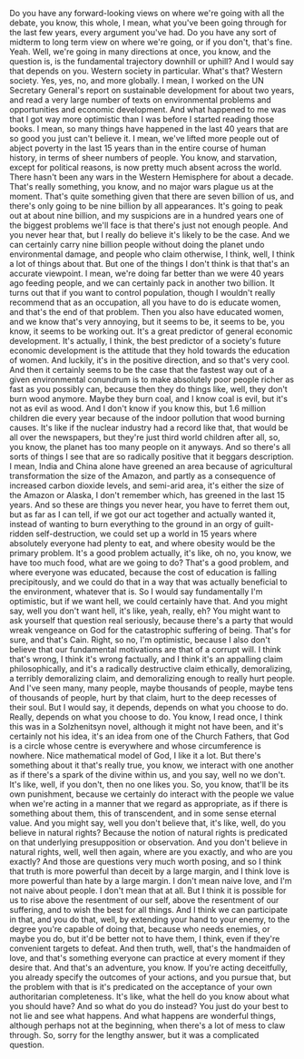  Do you have any forward-looking views on where we're going with all the debate, you know, this whole, I mean, what you've been going through for the last few years, every argument you've had. Do you have any sort of midterm to long term view on where we're going, or if you don't, that's fine. Yeah. Well, we're going in many directions at once, you know, and the question is, is the fundamental trajectory downhill or uphill? And I would say that depends on you. Western society in particular. What's that? Western society. Yes, yes, no, and more globally. I mean, I worked on the UN Secretary General's report on sustainable development for about two years, and read a very large number of texts on environmental problems and opportunities and economic development. And what happened to me was that I got way more optimistic than I was before I started reading those books. I mean, so many things have happened in the last 40 years that are so good you just can't believe it. I mean, we've lifted more people out of abject poverty in the last 15 years than in the entire course of human history, in terms of sheer numbers of people. You know, and starvation, except for political reasons, is now pretty much absent across the world. There hasn't been any wars in the Western Hemisphere for about a decade. That's really something, you know, and no major wars plague us at the moment. That's quite something given that there are seven billion of us, and there's only going to be nine billion by all appearances. It's going to peak out at about nine billion, and my suspicions are in a hundred years one of the biggest problems we'll face is that there's just not enough people. And you never hear that, but I really do believe it's likely to be the case. And we can certainly carry nine billion people without doing the planet undo environmental damage, and people who claim otherwise, I think, well, I think a lot of things about that. But one of the things I don't think is that that's an accurate viewpoint. I mean, we're doing far better than we were 40 years ago feeding people, and we can certainly pack in another two billion. It turns out that if you want to control population, though I wouldn't really recommend that as an occupation, all you have to do is educate women, and that's the end of that problem. Then you also have educated women, and we know that's very annoying, but it seems to be, it seems to be, you know, it seems to be working out. It's a great predictor of general economic development. It's actually, I think, the best predictor of a society's future economic development is the attitude that they hold towards the education of women. And luckily, it's in the positive direction, and so that's very cool. And then it certainly seems to be the case that the fastest way out of a given environmental conundrum is to make absolutely poor people richer as fast as you possibly can, because then they do things like, well, they don't burn wood anymore. Maybe they burn coal, and I know coal is evil, but it's not as evil as wood. And I don't know if you know this, but 1.6 million children die every year because of the indoor pollution that wood burning causes. It's like if the nuclear industry had a record like that, that would be all over the newspapers, but they're just third world children after all, so, you know, the planet has too many people on it anyways. And so there's all sorts of things I see that are so radically positive that it beggars description. I mean, India and China alone have greened an area because of agricultural transformation the size of the Amazon, and partly as a consequence of increased carbon dioxide levels, and semi-arid area, it's either the size of the Amazon or Alaska, I don't remember which, has greened in the last 15 years. And so these are things you never hear, you have to ferret them out, but as far as I can tell, if we got our act together and actually wanted it, instead of wanting to burn everything to the ground in an orgy of guilt-ridden self-destruction, we could set up a world in 15 years where absolutely everyone had plenty to eat, and where obesity would be the primary problem. It's a good problem actually, it's like, oh no, you know, we have too much food, what are we going to do? That's a good problem, and where everyone was educated, because the cost of education is falling precipitously, and we could do that in a way that was actually beneficial to the environment, whatever that is. So I would say fundamentally I'm optimistic, but if we want hell, we could certainly have that. And you might say, well you don't want hell, it's like, yeah, really, eh? You might want to ask yourself that question real seriously, because there's a party that would wreak vengeance on God for the catastrophic suffering of being. That's for sure, and that's Cain. Right, so no, I'm optimistic, because I also don't believe that our fundamental motivations are that of a corrupt will. I think that's wrong, I think it's wrong factually, and I think it's an appalling claim philosophically, and it's a radically destructive claim ethically, demoralizing, a terribly demoralizing claim, and demoralizing enough to really hurt people. And I've seen many, many people, maybe thousands of people, maybe tens of thousands of people, hurt by that claim, hurt to the deep recesses of their soul. But I would say, it depends, depends on what you choose to do. Really, depends on what you choose to do. You know, I read once, I think this was in a Solzhenitsyn novel, although it might not have been, and it's certainly not his idea, it's an idea from one of the Church Fathers, that God is a circle whose centre is everywhere and whose circumference is nowhere. Nice mathematical model of God, I like it a lot. But there's something about it that's really true, you know, we interact with one another as if there's a spark of the divine within us, and you say, well no we don't. It's like, well, if you don't, then no one likes you. So, you know, that'll be its own punishment, because we certainly do interact with the people we value when we're acting in a manner that we regard as appropriate, as if there is something about them, this of transcendent, and in some sense eternal value. And you might say, well you don't believe that, it's like, well, do you believe in natural rights? Because the notion of natural rights is predicated on that underlying presupposition or observation. And you don't believe in natural rights, well, well then again, where are you exactly, and who are you exactly? And those are questions very much worth posing, and so I think that truth is more powerful than deceit by a large margin, and I think love is more powerful than hate by a large margin. I don't mean naive love, and I'm not naive about people. I don't mean that at all. But I think it is possible for us to rise above the resentment of our self, above the resentment of our suffering, and to wish the best for all things. And I think we can participate in that, and you do that, well, by extending your hand to your enemy, to the degree you're capable of doing that, because who needs enemies, or maybe you do, but it'd be better not to have them, I think, even if they're convenient targets to defeat. And then truth, well, that's the handmaiden of love, and that's something everyone can practice at every moment if they desire that. And that's an adventure, you know. If you're acting deceitfully, you already specify the outcomes of your actions, and you pursue that, but the problem with that is it's predicated on the acceptance of your own authoritarian completeness. It's like, what the hell do you know about what you should have? And so what do you do instead? You just do your best to not lie and see what happens. And what happens are wonderful things, although perhaps not at the beginning, when there's a lot of mess to claw through. So, sorry for the lengthy answer, but it was a complicated question.